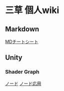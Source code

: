 # 三草 個人wiki
## Markdown
[MDチートシート](/Markdown/CheatSheet.md)

## Unity
### Shader Graph
[ノード](/Unity/ShaderGraph/Node.md)
[ノード応用](/Unity/ShaderGraph/AppliedNode.md)
